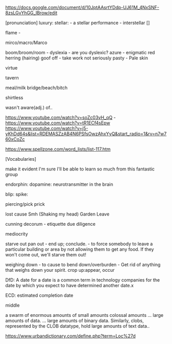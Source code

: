 https://docs.google.com/document/d/10JptAAsrtYDdp-UJ61M_4NxSNF-8zsLGvYhGG_IBrow/edit

[pronunciation]
luxury: 
stellar:
    - a stellar performance
    - interstellar []

flame
    - 

mirco/macro/Marco

boom/broom/room - 
dyslexia
    - are you dyslexic?
azure - 
enigmatic
red herring (hairing)
goof off - take work not seriously
pasty - Pale skin

virtue

tavern

meal/milk
bridge/beach/bitch

shirtless

wasn't aware(adj.) of..


https://www.youtube.com/watch?v=soZc03vH_qQ
    - 
https://www.youtube.com/watch?v=tR1ECf4sEpw
https://www.youtube.com/watch?v=j5-yKhDd64s&list=RDEMASZzAB4N6PSfsOwzAhxYyQ&start_radio=1&rv=n7w760xCoZc

https://www.spellzone.com/word_lists/list-117.htm

[Vocabularies]

make it evident
I'm sure I'll be able to learn so much from this fantastic group

endorphin:
dopamine: neurotransmitter in the brain

blip:
spike:

piercing/pick
prick

lost cause
Smh (Shaking my head)
Garden Leave

cunning
decorum - etiquette
due diligence

mediocrity

starve out
pan out 
    - end up; conclude.
    - to force somebody to leave a particular building or area by not allowing them to get any food. If they won't come out, we'll starve them out!

weighing down - to cause to bend down/overburden
              - Get rid of anything that weighs down your spirit.
crop up:appear, occur

DfD:
A date for a date is a common term in technology companies for the date by which you expect to have determined another date.x

ECD: estimated completion date

middle


a swarm of
enormous amounts of
small amounts 
colossal amounts
... large amounts of data. 
... large amounts of binary data. 
Similarly, clobs, represented by the CLOB datatype, hold large amounts of text data..



https://www.urbandictionary.com/define.php?term=Loc%27d